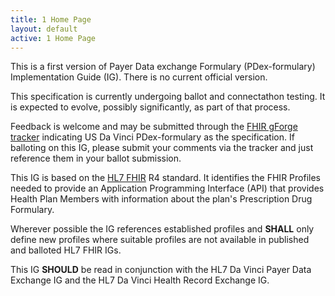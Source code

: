 ```yaml
---
title: 1 Home Page
layout: default
active: 1 Home Page
---
```


<p id="publish-box">
This is a first version of Payer Data exchange Formulary (PDex-formulary) Implementation Guide (IG). There is no current official version.
</p>

This specification is currently undergoing ballot and connectathon testing. It is expected to evolve, possibly significantly, as part of that process.

Feedback is welcome and may be submitted through the [FHIR gForge tracker](http://gforge.hl7.org/gf/project/fhir/tracker/?action=TrackerItemAdd&tracker_id=677/) indicating US Da Vinci PDex-formulary as the specification. If balloting on this IG, please submit your comments via the tracker and just reference them in your ballot submission.

This IG is based on the [HL7 FHIR](http://build.fhir.org/index.html) R4 standard. It identifies the FHIR Profiles needed to provide an Application Programming Interface (API) that provides Health Plan Members with information about the plan's Prescription Drug Formulary.

Wherever possible the IG references established profiles and **SHALL** only define new profiles where suitable profiles are not available in published and balloted HL7 FHIR IGs.

This IG **SHOULD** be read in conjunction with the HL7 Da Vinci Payer Data Exchange IG and the HL7 Da Vinci Health Record Exchange IG.


